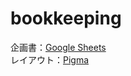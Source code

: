 # bookkeeping

企画書：[Google Sheets](https://docs.google.com/spreadsheets/d/1-W8bKX7FgBbzELD9QPQ3k3KPMbWGzt91lRegp3CEcu0/edit#gid=0)  
レイアウト：[Pigma](https://www.figma.com/file/05eeDSlKncM6zTXfxNdzaE/https%3A%2F%2Fbk.liS2lim.com?type=design&node-id=0%3A1&mode=design&t=31BYP6MqByCmHQsd-1)  
